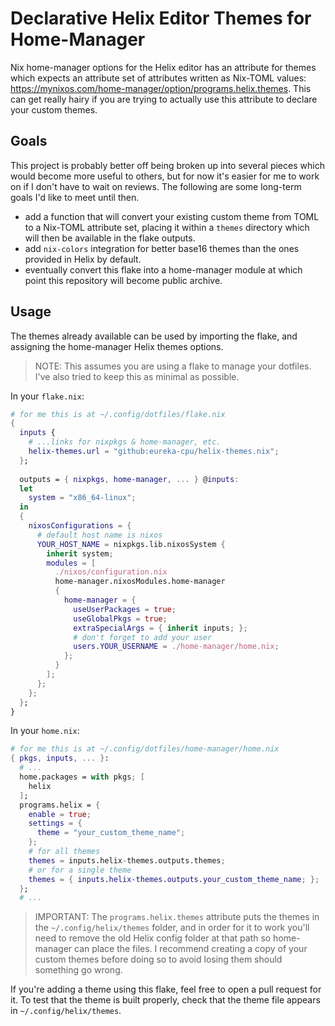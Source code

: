 # Declarative Helix Editor Themes for Home-Manager

Nix home-manager options for the Helix editor has an attribute for themes which expects an attribute set of attributes written as Nix-TOML values: https://mynixos.com/home-manager/option/programs.helix.themes.
This can get really hairy if you are trying to actually use this attribute to declare your custom themes.

## Goals
This project is probably better off being broken up into several pieces which would become more useful to others, but for now it's easier
for me to work on if I don't have to wait on reviews. The following are some long-term goals I'd like to meet until then.
- add a function that will convert your existing custom theme from TOML to a Nix-TOML attribute set, placing it within a `themes` directory which will then be available in the flake outputs.
- add `nix-colors` integration for better base16 themes than the ones provided in Helix by default.
- eventually convert this flake into a home-manager module at which point this repository will become public archive.

## Usage

The themes already available can be used by importing the flake, and assigning the home-manager Helix themes options.

> NOTE: This assumes you are using a flake to manage your dotfiles. I've also tried to keep this as minimal as possible.

In your `flake.nix`:
```nix
# for me this is at ~/.config/dotfiles/flake.nix
{
  inputs {
    # ...links for nixpkgs & home-manager, etc.
    helix-themes.url = "github:eureka-cpu/helix-themes.nix";
  };
  
  outputs = { nixpkgs, home-manager, ... } @inputs:
  let
    system = "x86_64-linux";
  in
  {
    nixosConfigurations = {
      # default host name is nixos
      YOUR_HOST_NAME = nixpkgs.lib.nixosSystem {
        inherit system;
        modules = [
          ./nixos/configuration.nix
          home-manager.nixosModules.home-manager
          {
            home-manager = {
              useUserPackages = true;
              useGlobalPkgs = true;
              extraSpecialArgs = { inherit inputs; };
              # don't forget to add your user
              users.YOUR_USERNAME = ./home-manager/home.nix;
            };
          }
        ];
      };
    };
  };
}
```
In your `home.nix`:
```nix
# for me this is at ~/.config/dotfiles/home-manager/home.nix
{ pkgs, inputs, ... }:
  # ...
  home.packages = with pkgs; [
    helix
  ];
  programs.helix = {
    enable = true;
    settings = {
      theme = "your_custom_theme_name";
    };
    # for all themes
    themes = inputs.helix-themes.outputs.themes;
    # or for a single theme
    themes = { inputs.helix-themes.outputs.your_custom_theme_name; };
  };
  # ...
```

> IMPORTANT: The `programs.helix.themes` attribute puts the themes in the `~/.config/helix/themes` folder, and in order for it to work
> you'll need to remove the old Helix config folder at that path so home-manager can place the files. I recommend creating a copy of your
> custom themes before doing so to avoid losing them should something go wrong.

If you're adding a theme using this flake, feel free to open a pull request for it. To test that the theme is built
properly, check that the theme file appears in `~/.config/helix/themes`.
